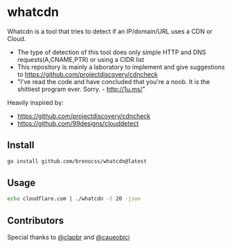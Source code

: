 # whatcdn
Whatcdn is a tool that tries to detect if an IP/domain/URL uses a CDN or Cloud. 
- The type of detection of this tool does only simple HTTP and DNS requests(A,CNAME,PTR) or using a CIDR list
- This repository is mainly a laboratory to implement and give suggestions to https://github.com/projectdiscovery/cdncheck
- "I've read the code and have concluded that you're a noob. It is the shittiest program ever.
Sorry. - http://1u.ms/"

Heavily inspired by:
- https://github.com/projectdiscovery/cdncheck 
- https://github.com/99designs/clouddetect

## Install
```bash
go install github.com/brenocss/whatcdn@latest
```

## Usage
```bash
echo cloudflare.com | ./whatcdn -t 20 -json
```
## Contributors
Special thanks to [@clapbr](https://github.com/clapbr) and [@caueobici](https://github.com/caueobici)
